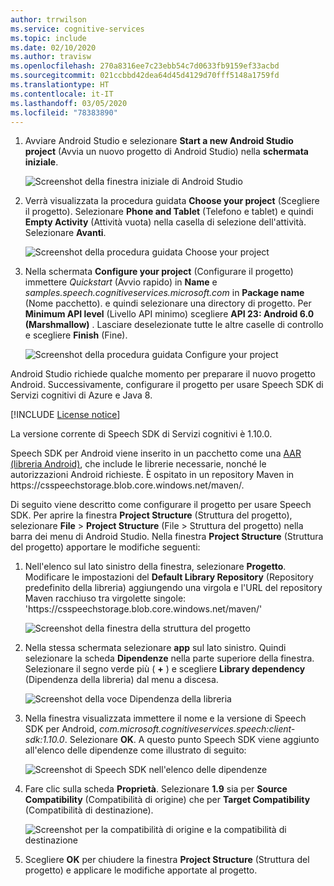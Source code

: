 ```yaml
---
author: trrwilson
ms.service: cognitive-services
ms.topic: include
ms.date: 02/10/2020
ms.author: travisw
ms.openlocfilehash: 270a8316ee7c23ebb54c7d0633fb9159ef33acbd
ms.sourcegitcommit: 021ccbbd42dea64d45d4129d70fff5148a1759fd
ms.translationtype: HT
ms.contentlocale: it-IT
ms.lasthandoff: 03/05/2020
ms.locfileid: "78383890"
---
```

1. Avviare Android Studio e selezionare **Start a new Android Studio project** (Avvia un nuovo progetto di Android Studio) nella **schermata iniziale**.

    ![Screenshot della finestra iniziale di Android Studio](../articles/cognitive-services/Speech-Service/media/sdk/qs-java-android-01-start-new-android-studio-project.png)

1. Verrà visualizzata la procedura guidata **Choose your project** (Scegliere il progetto). Selezionare **Phone and Tablet** (Telefono e tablet) e quindi **Empty Activity** (Attività vuota) nella casella di selezione dell'attività. Selezionare **Avanti**.

   ![Screenshot della procedura guidata Choose your project](../articles/cognitive-services/Speech-Service/media/sdk/qs-java-android-02-target-android-devices.png)

1. Nella schermata **Configure your project** (Configurare il progetto) immettere *Quickstart* (Avvio rapido) in **Name** e *samples.speech.cognitiveservices.microsoft.com* in **Package name** (Nome pacchetto). e quindi selezionare una directory di progetto. Per **Minimum API level** (Livello API minimo) scegliere **API 23: Android 6.0 (Marshmallow)** . Lasciare deselezionate tutte le altre caselle di controllo e scegliere **Finish** (Fine).

   ![Screenshot della procedura guidata Configure your project](../articles/cognitive-services/Speech-Service/media/sdk/qs-java-android-03-create-android-project.png)

Android Studio richiede qualche momento per preparare il nuovo progetto Android. Successivamente, configurare il progetto per usare Speech SDK di Servizi cognitivi di Azure e Java 8.

[!INCLUDE [License notice](cognitive-services-speech-service-license-notice.md)]

La versione corrente di Speech SDK di Servizi cognitivi è 1.10.0.

Speech SDK per Android viene inserito in un pacchetto come una [AAR (libreria Android)](https://developer.android.com/studio/projects/android-library), che include le librerie necessarie, nonché le autorizzazioni Android richieste.
È ospitato in un repository Maven in https:\//csspeechstorage.blob.core.windows.net/maven/.

Di seguito viene descritto come configurare il progetto per usare Speech SDK. Per aprire la finestra **Project Structure** (Struttura del progetto), selezionare **File** > **Project Structure** (File > Struttura del progetto) nella barra dei menu di Android Studio. Nella finestra **Project Structure** (Struttura del progetto) apportare le modifiche seguenti:

1. Nell'elenco sul lato sinistro della finestra, selezionare **Progetto**. Modificare le impostazioni del **Default Library Repository** (Repository predefinito della libreria) aggiungendo una virgola e l'URL del repository Maven racchiuso tra virgolette singole: 'https:\//csspeechstorage.blob.core.windows.net/maven/'

   ![Screenshot della finestra della struttura del progetto](../articles/cognitive-services/Speech-Service/media/sdk/qs-java-android-06-add-maven-repository.png)

1. Nella stessa schermata selezionare **app** sul lato sinistro. Quindi selezionare la scheda **Dipendenze** nella parte superiore della finestra. Selezionare il segno verde più ( **+** ) e scegliere **Library dependency** (Dipendenza della libreria) dal menu a discesa.

   ![Screenshot della voce Dipendenza della libreria](../articles/cognitive-services/Speech-Service/media/sdk/qs-java-android-07-add-module-dependency.png)

1. Nella finestra visualizzata immettere il nome e la versione di Speech SDK per Android, *com.microsoft.cognitiveservices.speech:client-sdk:1.10.0*. Selezionare **OK**.
   A questo punto Speech SDK viene aggiunto all'elenco delle dipendenze come illustrato di seguito:

   ![Screenshot di Speech SDK nell'elenco delle dipendenze](../articles/cognitive-services/Speech-Service/media/sdk/qs-java-android-08-dependency-added-1.0.0.png)

1. Fare clic sulla scheda **Proprietà**. Selezionare **1.9** sia per **Source Compatibility** (Compatibilità di origine) che per **Target Compatibility** (Compatibilità di destinazione).

   ![Screenshot per la compatibilità di origine e la compatibilità di destinazione](../articles/cognitive-services/Speech-Service/media/sdk/qs-java-android-09-dependency-added.png)

1. Scegliere **OK** per chiudere la finestra **Project Structure** (Struttura del progetto) e applicare le modifiche apportate al progetto.
